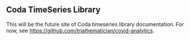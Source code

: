 ## Coda TimeSeries Library

This will be the future site of Coda timeseries library documentation. For now, see https://github.com/triathematician/covid-analytics.
